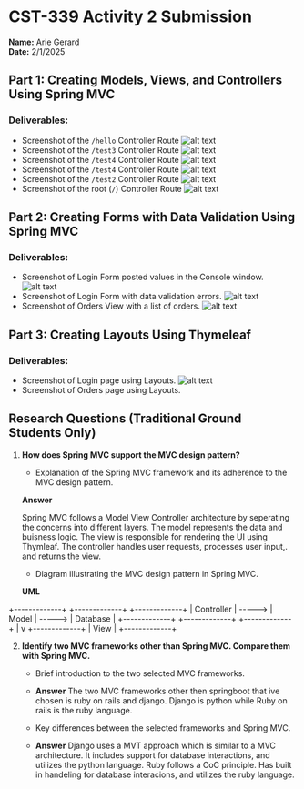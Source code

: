 # CST-339 Activity 2 Submission

**Name:** Arie Gerard  
**Date:** 2/1/2025

## Part 1: Creating Models, Views, and Controllers Using Spring MVC

### Deliverables:

- Screenshot of the `/hello` Controller Route
![alt text](../images/Screenshot1.png)
- Screenshot of the `/test3` Controller Route
![alt text](../images/Screenshot2.png)
- Screenshot of the `/test4` Controller Route
![alt text](../images/Screenshot3.png)
- Screenshot of the `/test4` Controller Route
![alt text](../images/Screenshot4.png)
- Screenshot of the `/test2` Controller Route
![alt text](../images/Screenshot6.png)
- Screenshot of the root (`/`) Controller Route
![alt text](../images/Screenshot7.png)

## Part 2: Creating Forms with Data Validation Using Spring MVC

### Deliverables:



- Screenshot of Login Form posted values in the Console window.
![alt text](../images/Screenshot8.png)
- Screenshot of Login Form with data validation errors.
![alt text](../images/Screenshot10.png)
- Screenshot of Orders View with a list of orders.
![alt text](../images/Screenshot9.png)

## Part 3: Creating Layouts Using Thymeleaf

### Deliverables:

- Screenshot of Login page using Layouts.
![alt text](../images/Screenshot13.png)
- Screenshot of Orders page using Layouts.
  

## Research Questions (Traditional Ground Students Only)

1. **How does Spring MVC support the MVC design pattern?**
   - Explanation of the Spring MVC framework and its adherence to the MVC design pattern.
   
   **Answer**

   Spring MVC follows a Model View Controller architecture by seperating the concerns into different layers. The model represents the data and buisness logic. The view is responsible for rendering the UI using Thymleaf. The controller handles user requests, processes user input,. and returns the view. 


   - Diagram illustrating the MVC design pattern in Spring MVC.

    **UML**




+-------------+        +-------------+        +-------------+
|  Controller | -----> |   Model     | -----> |   Database  |
+-------------+        +-------------+        +-------------+
       |
       v
+-------------+
|    View     |
+-------------+







2. **Identify two MVC frameworks other than Spring MVC. Compare them with Spring MVC.**
   - Brief introduction to the two selected MVC frameworks.
    
    - **Answer**
    The two MVC frameworks other then springboot that ive chosen is ruby on rails and django. Django is python while Ruby on rails is the ruby language. 


   - Key differences between the selected frameworks and Spring MVC.
   
   - **Answer**
Django uses a MVT approach which is similar to a MVC architecture. It includes support for database interactions, and utilizes the python language. Ruby follows a CoC principle. Has built in handeling for database interacions, and utilizes the ruby language. 

